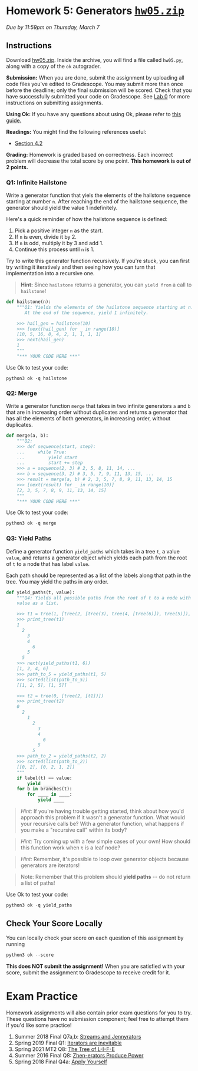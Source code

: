 # Homework 5: Generators <kbd>[hw05.zip](./hw05.zip)</kbd>

*Due by 11:59pm on Thursday, March 7*

## Instructions

Download [hw05.zip](./hw05.zip). Inside the archive, you will find a file called `hw05.py`, along with a copy of the `ok` autograder.

**Submission:** When you are done, submit the assignment by uploading all code files you've edited to Gradescope. You may submit more than once before the deadline; only the final submission will be scored. Check that you have successfully submitted your code on Gradescope. See [Lab 0](http://cs61a.org/lab/lab00#task-c-submitting-the-assignment) for more instructions on submitting assignments.

**Using Ok:** If you have any questions about using Ok, please refer to [this guide.](../articles/using-ok)

**Readings:** You might find the following references useful:

- [Section 4.2](https://www.composingprograms.com/pages/42-implicit-sequences.html)

**Grading:** Homework is graded based on correctness. Each incorrect problem will decrease the total score by one point. **This homework is out of 2 points.**

### Q1: Infinite Hailstone

Write a generator function that yiels the elements of the hailstone sequence starting at number `n`. After reaching the end of the hailstone sequence, the generator should yield the value 1 indefinitely.

Here's a quick reminder of how the hailstone sequence is defined:

1. Pick a positive integer `n` as the start.
2. If `n` is even, divide it by 2.
3. If `n` is odd, multiply it by 3 and add 1.
4. Continue this process until `n` is 1.

Try to write this generator function recursively. If you're stuck, you can first try writing it iteratively and then seeing how you can turn that implementation into a recursive one.

> **Hint:** Since `hailstone` returns a generator, you can `yield from` a call to `hailstone`!

```python
def hailstone(n):
    """Q1: Yields the elements of the hailstone sequence starting at n.
       At the end of the sequence, yield 1 infinitely.

    >>> hail_gen = hailstone(10)
    >>> [next(hail_gen) for _ in range(10)]
    [10, 5, 16, 8, 4, 2, 1, 1, 1, 1]
    >>> next(hail_gen)
    1
    """
    "*** YOUR CODE HERE ***"
```

Use Ok to test your code:

```
python3 ok -q hailstone
```

### Q2: Merge

Write a generator function `merge` that takes in two infinite generators `a` and `b` that are in increasing order without duplicates and returns a generator that has all the elements of both generators, in increasing order, without duplicates.

```python
def merge(a, b):
    """Q2:
    >>> def sequence(start, step):
    ...     while True:
    ...         yield start
    ...         start += step
    >>> a = sequence(2, 3) # 2, 5, 8, 11, 14, ...
    >>> b = sequence(3, 2) # 3, 5, 7, 9, 11, 13, 15, ...
    >>> result = merge(a, b) # 2, 3, 5, 7, 8, 9, 11, 13, 14, 15
    >>> [next(result) for _ in range(10)]
    [2, 3, 5, 7, 8, 9, 11, 13, 14, 15]
    """
    "*** YOUR CODE HERE ***"
```

Use Ok to test your code:

```python
python3 ok -q merge
```

### Q3: Yield Paths

Define a generator function `yield_paths` which takes in a tree `t`, a value `value`, and returns a generator object which yields each path from the root of `t` to a node that has label `value`.

Each path should be represented as a list of the labels along that path in the tree. You may yield the paths in any order.

```python
def yield_paths(t, value):
    """Q4: Yields all possible paths from the root of t to a node with the label
    value as a list.

    >>> t1 = tree(1, [tree(2, [tree(3), tree(4, [tree(6)]), tree(5)]), tree(5)])
    >>> print_tree(t1)
    1
      2
        3
        4
          6
        5
      5
    >>> next(yield_paths(t1, 6))
    [1, 2, 4, 6]
    >>> path_to_5 = yield_paths(t1, 5)
    >>> sorted(list(path_to_5))
    [[1, 2, 5], [1, 5]]

    >>> t2 = tree(0, [tree(2, [t1])])
    >>> print_tree(t2)
    0
      2
        1
          2
            3
            4
              6
            5
          5
    >>> path_to_2 = yield_paths(t2, 2)
    >>> sorted(list(path_to_2))
    [[0, 2], [0, 2, 1, 2]]
    """
    if label(t) == value:
        yield ____
    for b in branches(t):
        for ____ in ____:
            yield ____
```

> *Hint:* If you're having trouble getting started, think about how you'd approach this problem if it wasn't a generator function. What would your recursive calls be? With a generator function, what happens if you make a "recursive call" within its body?

> *Hint:* Try coming up with a few simple cases of your own! How should this function work when `t` is a leaf node?

> *Hint:* Remember, it's possible to loop over generator objects because generators are iterators!

> Note: Remember that this problem should **yield paths** -- do not return a list of paths!

Use Ok to test your code:

```python
python3 ok -q yield_paths
```

## Check Your Score Locally

You can locally check your score on each question of this assignment by running

```python
python3 ok --score
```

**This does NOT submit the assignment!** When you are satisfied with your score, submit the assignment to Gradescope to receive credit for it.

# Exam Practice

Homework assignments will also contain prior exam questions for you to try. These questions have no submission component; feel free to attempt them if you'd like some practice!

1. Summer 2018 Final Q7a,b: [Streams and Jennyrators](https://inst.eecs.berkeley.edu/~cs61a/su18/assets/pdfs/61a-su18-final.pdf#page=9)
2. Spring 2019 Final Q1: [Iterators are inevitable](./61a-sp19-final.pdf)
3. Spring 2021 MT2 Q8: [The Tree of L-I-F-E](./61a-sp21-mt2.pdf)
4. Summer 2016 Final Q8: [Zhen-erators Produce Power](https://inst.eecs.berkeley.edu//~cs61a/su16/assets/pdfs/61a-su16-final.pdf#page=13)
5. Spring 2018 Final Q4a: [Apply Yourself](https://inst.eecs.berkeley.edu/~cs61a/sp18/assets/pdfs/61a-sp18-final.pdf#page=5)

